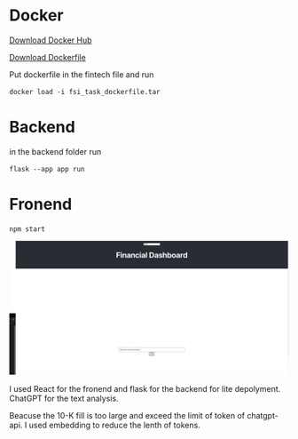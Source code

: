 # Docker

[Download Docker Hub](https://www.docker.com/products/docker-desktop/)

[Download Dockerfile](https://drive.google.com/file/d/11UCE0hko8_6lyqRJG5C-Tv03_0wJCilf/view?usp=sharing)

Put dockerfile in the fintech file and run

```
docker load -i fsi_task_dockerfile.tar
```

# Backend 

in the backend folder run

```
flask --app app run
```

# Fronend

```
npm start
```

![APP Demo](./app.png "APP Demo")

I used React for the fronend and flask for the backend for lite depolyment. ChatGPT for the text analysis.

Beacuse the 10-K fill is too large and exceed the limit of token of chatgpt-api. I used embedding to reduce the lenth of tokens.